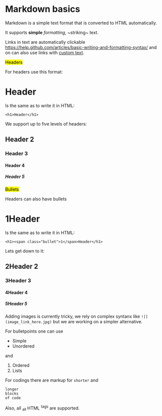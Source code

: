 # Markdown basics

Markdown is a simple text format that is converted to HTML automatically.

It supports **simple** *formatting*, ~striking~ text.

Links in text are automatically clickable https://help.github.com/articles/basic-writing-and-formatting-syntax/ and on can also use links with [custom text](https://help.github.com/articles/basic-writing-and-formatting-syntax/).

<mark>Headers</mark>

For headers use this format:

# Header

Is the same as to write it in HTML:

```
<h1>Header</h1>
```

We support up to five levels of headers:

## Header 2
### Header 3
#### Header 4
##### Header 5

<mark>Bullets</mark>

Headers can also have bullets 

# **1**Header

Is the same as to write it in HTML:

```
<h1><span class="bullet">1</span>Header</h1>
```

Lets get down to it:
## **2**Header 2
### **3**Header 3
#### **4**Header 4
##### **5**Header 5

Adding images is currently tricky, we rely on complex syntanx like `![](image_link_here.jpg)` but we are working on a simpler alternative.

For bulletpoints one can use

  * Simple
  * Unordered

and

  1. Ordered
  2. Lists

For codings there are markup for `shorter` and
```
longer
blocks
of code
```
Also, all <sub>all</sub> HTML <sup>tags</sup> are supported.